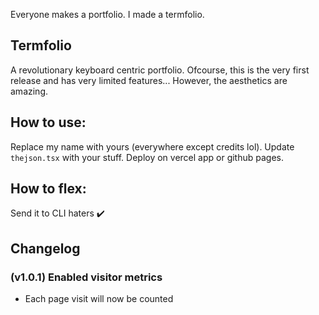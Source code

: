 Everyone makes a portfolio. I made a termfolio.

## Termfolio
A revolutionary keyboard centric portfolio. Ofcourse, this is the very first release and has very limited features... However, the aesthetics are amazing.

## How to use:
Replace my name with yours (everywhere except credits lol). Update `thejson.tsx` with your stuff. Deploy on vercel app or github pages.

## How to flex:
Send it to CLI haters ✔️

## Changelog
### (v1.0.1) Enabled visitor metrics
- Each page visit will now be counted
